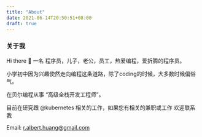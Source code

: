 ```yaml
---
title: "About"
date: 2021-06-14T20:50:51+08:00
draft: true
---
```


### 关于我

Hi there 👋
一名 程序员，儿子，老公，员工，热爱编程，爱折腾的程序员。

小学初中因为兴趣使然走向编程这条道路，除了coding的时候，大多数时候偏俗气。

在贝尔编程从事 “高级全栈开发工程师”。

目前在研究跟 @kubernetes 相关的工作，如果您有相关的兼职或工作 欢迎联系我

Email: r.albert.huang@gmail.com